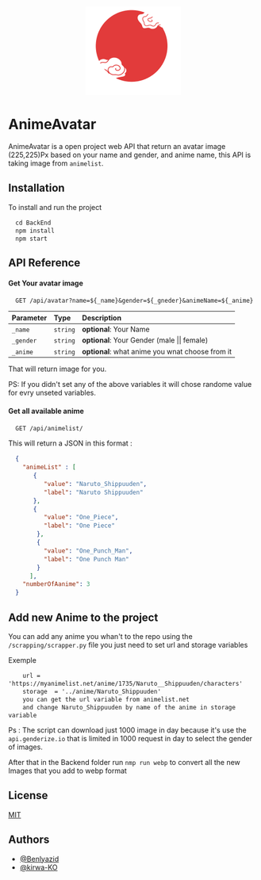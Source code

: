 

<p align="center">
  <img src="https://raw.githubusercontent.com/benlyazid/AnimeAvatar/master/FrontEnd/public/logo192.png" alt="ainme list avatars Logo">
</p>

# AnimeAvatar

AnimeAvatar is a open project web API that return an avatar image (225,225)Px based on your name and gender, and anime name,
this API is taking image from ```animelist```.
## Installation

To install and run the project
```
  cd BackEnd
  npm install 
  npm start
```
    
## API Reference

#### Get Your avatar image 

```
  GET /api/avatar?name=${_name}&gender=${_gneder}&animeName=${_anime}
```

| Parameter | Type      | Description                                       |
| :-------- | :-------  | :-------------------------------------------------|
| `_name`   | `string`  | **optional**: Your Name                           |
| `_gender` | `string`  | **optional**: Your Gender (male \|\| female)      |
| `_anime`  | `string`  | **optional**: what anime you wnat choose from it  |

That will return image for you.

PS: If you didn't set any of the above variables it will chose randome value for evry unseted variables.

#### Get all available anime
```
  GET /api/animelist/
```
This will return a JSON in this format :

```json
  {
    "animeList" : [
       {
          "value": "Naruto_Shippuuden",
          "label": "Naruto Shippuuden"
       },
       {
          "value": "One_Piece",
          "label": "One Piece"
        },
        {
          "value": "One_Punch_Man",
          "label": "One Punch Man"
        }
      ],
    "numberOfAanime": 3
  }
```
## Add new Anime to the project
You can add any anime you whan't to the repo using the ```/scrapping/scrapper.py``` file 
you just need to set url and storage variables

Exemple
```
    url = 'https://myanimelist.net/anime/1735/Naruto__Shippuuden/characters'
    storage  = '../anime/Naruto_Shippuuden'
    you can get the url variable from animelist.net
    and change Naruto_Shippuuden by name of the anime in storage variable
```
Ps : The script can  download just 1000 image in day because it's use the ```api.genderize.io```
that is limited in 1000 request in day to select the gender of images.

After that in the Backend folder run ```nmp run webp``` to convert all the new Images that you add 
to webp format

## License

[MIT](https://choosealicense.com/licenses/mit/)


## Authors

- [@Benlyazid](https://www.github.com/benlyazid)
- [@kirwa-KO](https://www.github.com/kirwa-KO/)


